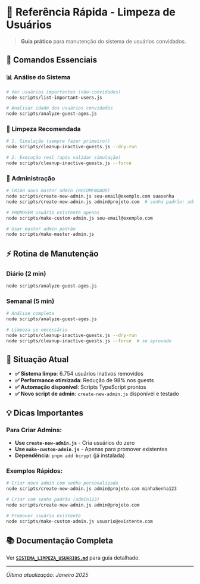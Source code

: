 # 🧹 Referência Rápida - Limpeza de Usuários

> **Guia prático** para manutenção do sistema de usuários convidados.

## 🚀 Comandos Essenciais

### **📊 Análise do Sistema**
```bash
# Ver usuários importantes (não-convidados)
node scripts/list-important-users.js

# Analisar idade dos usuários convidados
node scripts/analyze-guest-ages.js
```

### **🧹 Limpeza Recomendada**
```bash
# 1. Simulação (sempre fazer primeiro!)
node scripts/cleanup-inactive-guests.js --dry-run

# 2. Execução real (após validar simulação)
node scripts/cleanup-inactive-guests.js --force
```

### **👑 Administração**
```bash
# CRIAR novo master admin (RECOMENDADO)
node scripts/create-new-admin.js seu-email@exemplo.com suasenha
node scripts/create-new-admin.js admin@projeto.com  # senha padrão: admin123

# PROMOVER usuário existente apenas
node scripts/make-custom-admin.js seu-email@exemplo.com

# Usar master admin padrão
node scripts/make-master-admin.js
```

## ⚡ Rotina de Manutenção

### **Diário (2 min)**
```bash
node scripts/analyze-guest-ages.js
```

### **Semanal (5 min)**
```bash
# Análise completa
node scripts/analyze-guest-ages.js

# Limpeza se necessário
node scripts/cleanup-inactive-guests.js --dry-run
node scripts/cleanup-inactive-guests.js --force  # se aprovado
```

## 🎯 Situação Atual

- **✅ Sistema limpo**: 6.754 usuários inativos removidos
- **✅ Performance otimizada**: Redução de 98% nos guests
- **✅ Automação disponível**: Scripts TypeScript prontos
- **✅ Novo script de admin**: `create-new-admin.js` disponível e testado

## 💡 Dicas Importantes

### **Para Criar Admins:**
- **Use `create-new-admin.js`** - Cria usuários do zero
- **Use `make-custom-admin.js`** - Apenas para promover existentes
- **Dependência**: `pnpm add bcrypt` (já instalada)

### **Exemplos Rápidos:**
```bash
# Criar novo admin com senha personalizada
node scripts/create-new-admin.js admin@projeto.com minhaSenha123

# Criar com senha padrão (admin123)
node scripts/create-new-admin.js admin@projeto.com

# Promover usuário existente
node scripts/make-custom-admin.js usuario@existente.com
```

## 📚 Documentação Completa

Ver **[`SISTEMA_LIMPEZA_USUARIOS.md`](./arquitetura_geral/SISTEMA_LIMPEZA_USUARIOS.md)** para guia detalhado.

---
*Última atualização: Janeiro 2025* 